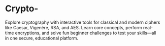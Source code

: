 # Crypto-
Explore cryptography with interactive tools for classical and modern ciphers like Caesar, Vigenère, RSA, and AES. Learn core concepts, perform real-time encryptions, and solve fun beginner challenges to test your skills—all in one secure, educational platform.
